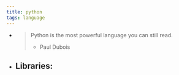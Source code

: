 ```yaml
---
title: python
tags: language
---
```


-
  >Python is the most powerful language you can still read.
  >- Paul Dubois
- **Libraries**:
	-